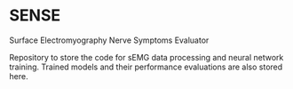 # SENSE
Surface Electromyography Nerve Symptoms Evaluator

Repository to store the code for sEMG data processing and neural network training. Trained models and their performance evaluations are also stored here.
